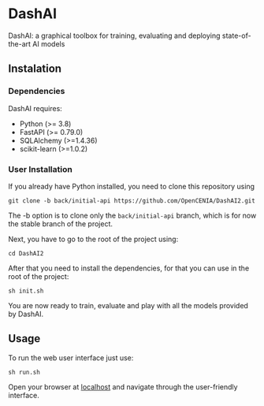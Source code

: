 # DashAI
DashAI: a graphical toolbox for training, evaluating and deploying state-of-the-art AI models

## Instalation

### Dependencies

DashAI requires:

- Python (>= 3.8)
- FastAPI (>= 0.79.0)
- SQLAlchemy (>=1.4.36)
- scikit-learn (>=1.0.2)

### User Installation

If you already have Python installed, you need to clone this repository using

    git clone -b back/initial-api https://github.com/OpenCENIA/DashAI2.git

The -b option is to clone only the `back/initial-api` branch, which is for now the stable branch of the project.

Next, you have to go to the root of the project using:

    cd DashAI2

After that you need to install the dependencies, for that you can use in the root of the project:

    sh init.sh

You are now ready to train, evaluate and play with all the models provided by DashAI.

## Usage

To run the web user interface just use:

    sh run.sh

Open your browser at [localhost](http://localhost:3000/) and navigate through the user-friendly interface.

